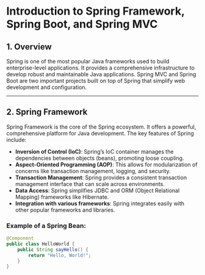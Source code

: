 # Introduction to Spring Framework, Spring Boot, and Spring MVC

## 1. Overview

Spring is one of the most popular Java frameworks used to build enterprise-level applications. It provides a comprehensive infrastructure to develop robust and maintainable Java applications. Spring MVC and Spring Boot are two important projects built on top of Spring that simplify web development and configuration.

---

## 2. Spring Framework

Spring Framework is the core of the Spring ecosystem. It offers a powerful, comprehensive platform for Java development. The key features of Spring include:

- **Inversion of Control (IoC)**: Spring’s IoC container manages the dependencies between objects (beans), promoting loose coupling.
- **Aspect-Oriented Programming (AOP)**: This allows for modularization of concerns like transaction management, logging, and security.
- **Transaction Management**: Spring provides a consistent transaction management interface that can scale across environments.
- **Data Access**: Spring simplifies JDBC and ORM (Object Relational Mapping) frameworks like Hibernate.
- **Integration with various frameworks**: Spring integrates easily with other popular frameworks and libraries.

### Example of a Spring Bean:
```java
@Component
public class HelloWorld {
    public String sayHello() {
        return "Hello, World!";
    }
}
